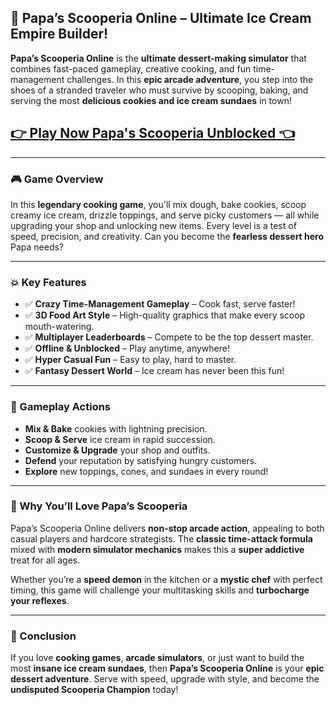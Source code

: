 ## 🍦 Papa’s Scooperia Online – Ultimate Ice Cream Empire Builder!

**Papa’s Scooperia Online** is the **ultimate dessert-making simulator** that combines fast-paced gameplay, creative cooking, and fun time-management challenges. In this **epic arcade adventure**, you step into the shoes of a stranded traveler who must survive by scooping, baking, and serving the most **delicious cookies and ice cream sundaes** in town!

## <a href="https://1kb.link/QEVh4H">👉 Play Now Papa's Scooperia Unblocked 👈</a>

---

### 🎮 Game Overview

In this **legendary cooking game**, you'll mix dough, bake cookies, scoop creamy ice cream, drizzle toppings, and serve picky customers — all while upgrading your shop and unlocking new items. Every level is a test of speed, precision, and creativity. Can you become the **fearless dessert hero** Papa needs?

---

### 💥 Key Features

* ✅ **Crazy Time-Management Gameplay** – Cook fast, serve faster!
* ✅ **3D Food Art Style** – High-quality graphics that make every scoop mouth-watering.
* ✅ **Multiplayer Leaderboards** – Compete to be the top dessert master.
* ✅ **Offline & Unblocked** – Play anytime, anywhere!
* ✅ **Hyper Casual Fun** – Easy to play, hard to master.
* ✅ **Fantasy Dessert World** – Ice cream has never been this fun!

---

### 🍪 Gameplay Actions

* **Mix & Bake** cookies with lightning precision.
* **Scoop & Serve** ice cream in rapid succession.
* **Customize & Upgrade** your shop and outfits.
* **Defend** your reputation by satisfying hungry customers.
* **Explore** new toppings, cones, and sundaes in every round!

---

### 🚀 Why You’ll Love Papa’s Scooperia

Papa’s Scooperia Online delivers **non-stop arcade action**, appealing to both casual players and hardcore strategists. The **classic time-attack formula** mixed with **modern simulator mechanics** makes this a **super addictive** treat for all ages.

Whether you’re a **speed demon** in the kitchen or a **mystic chef** with perfect timing, this game will challenge your multitasking skills and **turbocharge your reflexes**.

---

### 📌 Conclusion

If you love **cooking games**, **arcade simulators**, or just want to build the most **insane ice cream sundaes**, then **Papa’s Scooperia Online** is your **epic dessert adventure**. Serve with speed, upgrade with style, and become the **undisputed Scooperia Champion** today!
